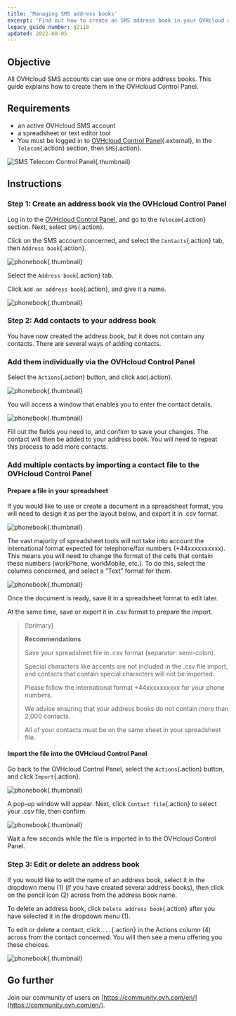 ```yaml
---
title: 'Managing SMS address books'
excerpt: 'Find out how to create an SMS address book in your OVHcloud account'
legacy_guide_number: g2118
updated: 2022-08-05
---
```



## Objective

All OVHcloud SMS accounts can use one or more address books. This guide explains how to create them in the OVHcloud Control Panel.

## Requirements

- an active OVHcloud SMS account
- a spreadsheet or text editor tool
- You must be logged in to [OVHcloud Control Panel](https://www.ovh.com/auth/?action=gotomanager&from=https://www.ovh.ie/&ovhSubsidiary=ie){.external}, in the `Telecom`{.action} section, then `SMS`{.action}.

![SMS Telecom Control Panel](https://raw.githubusercontent.com/ovh/docs/master/templates/control-panel/product-selection/telecom/tpl-telecom-03-en-sms.png){.thumbnail}

## Instructions

### Step 1: Create an address book via the OVHcloud Control Panel

Log in to the [OVHcloud Control Panel](https://www.ovh.com/auth/?action=gotomanager&from=https://www.ovh.ie/&ovhSubsidiary=ie), and go to the `Telecom`{.action} section. Next, select `SMS`{.action}.

Click on the SMS account concerned, and select the `Contacts`{.action} tab, then `Address book`{.action}.

![phonebook](images/smsphonebook01.png){.thumbnail}

Select the `Address book`{.action} tab.

Click `Add an address book`{.action}, and give it a name.

![phonebook](images/smsphonebook2.png){.thumbnail}

### Step 2: Add contacts to your address book

You have now created the address book, but it does not contain any contacts. There are several ways of adding contacts.

### Add them individually via the OVHcloud Control Panel

Select the `Actions`{.action} button, and click `Add`{.action}.

![phonebook](images/smsphonebook3.png){.thumbnail}

You will access a window that enables you to enter the contact details.

![phonebook](images/smsphonebook4.png){.thumbnail}

Fill out the fields you need to, and confirm to save your changes. The contact will then be added to your address book. You will need to repeat this process to add more contacts.

### Add multiple contacts by importing a contact file to the OVHcloud Control Panel

#### Prepare a file in your spreadsheet

If you would like to use or create a document in a spreadsheet format, you will need to design it as per the layout below, and export it in .csv format.

![phonebook](images/smsphonebook-spreadsheet1.png){.thumbnail}

The vast majority of spreadsheet tools will not take into account the international format expected for telephone/fax numbers (+44xxxxxxxxxx). This means you will need to change the format of the cells that contain these numbers (workPhone, workMobile, etc.). To do this, select the columns concerned, and select a “Text” format for them.

![phonebook](images/smsphonebook-spreadsheet2.png){.thumbnail}

Once the document is ready, save it in a spreadsheet format to edit later.

At the same time, save or export it in .csv format to prepare the import.

> [!primary] 
>
> **Recommendations**
>
> Save your spreadsheet file in .csv format (separator: semi-colon).
>
> Special characters like accents are not included in the .csv file import, and contacts that contain special characters will not be imported.
>
> Please follow the international format +44xxxxxxxxxx for your phone numbers.
>
> We advise ensuring that your address books do not contain more than 2,000 contacts.
>
> All of your contacts must be on the same sheet in your spreadsheet file.
>
>

#### Import the file into the OVHcloud Control Panel

Go back to the OVHcloud Control Panel, select the `Actions`{.action} button, and click `Import`{.action}.

![phonebook](images/smsphonebook5.png){.thumbnail}

A pop-up window will appear. Next, click `Contact file`{.action} to select your .csv file, then confirm.

![phonebook](images/smsphonebook6.png){.thumbnail}

Wait a few seconds while the file is imported in to the OVHcloud Control Panel.

### Step 3: Edit or delete an address book

If you would like to edit the name of an address book, select it in the dropdown menu (1) (if you have created several address books), then click on the pencil icon (2) across from the address book name. 

To delete an address book, click `Delete address book`{.action} after you have selected it in the dropdown menu (1).

To edit or delete a contact, click `...`{.action} in the Actions column (4) across from the contact concerned. You will then see a menu offering you these choices.

![phonebook](images/smsphonebook7.png){.thumbnail}

## Go further

Join our community of users on [https://community.ovh.com/en/](https://community.ovh.com/en/).
